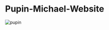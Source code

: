 # Pupin-Michael-Website
![pupin](https://user-images.githubusercontent.com/94127220/145865676-cdb1e97d-f7ad-4bb6-957f-efe54076a3a4.jpg)
